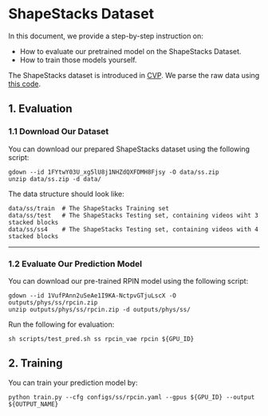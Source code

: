# ShapeStacks Dataset

In this document, we provide a step-by-step instruction on:
- How to evaluate our pretrained model on the ShapeStacks Dataset.
- How to train those models yourself.

The ShapeStacks dataset is introduced in [CVP](https://github.com/JudyYe/CVP). We parse the raw data using [this code](tools/gen_shapestack.py).

## 1. Evaluation

### 1.1 Download Our Dataset

You can download our prepared ShapeStacks dataset using the following script:
```
gdown --id 1FYtwY03U_xg5lU8j1NHZdQXFDMH8Fjsy -O data/ss.zip
unzip data/ss.zip -d data/
```
The data structure should look like:
```
data/ss/train  # The ShapeStacks Training set
data/ss/test   # The ShapeStacks Testing set, containing videos wiht 3 stacked blocks
data/ss/ss4    # The ShapeStacks Testing set, containing videos with 4 stacked blocks
```

---

### 1.2 Evaluate Our Prediction Model

You can download our pre-trained RPIN model using the following script:
```
gdown --id 1VufPAnn2uSeAe1I9KA-NctpvGTjuLscX -O outputs/phys/ss/rpcin.zip
unzip outputs/phys/ss/rpcin.zip -d outputs/phys/ss/
```
Run the following for evaluation:
```
sh scripts/test_pred.sh ss rpcin_vae rpcin ${GPU_ID}
```

## 2. Training

You can train your prediction model by:
```
python train.py --cfg configs/ss/rpcin.yaml --gpus ${GPU_ID} --output ${OUTPUT_NAME}
```

